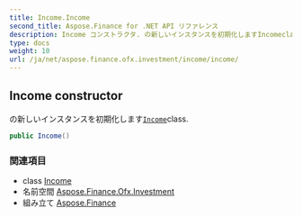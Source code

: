 ```yaml
---
title: Income.Income
second_title: Aspose.Finance for .NET API リファレンス
description: Income コンストラクタ. の新しいインスタンスを初期化しますIncomeclass.
type: docs
weight: 10
url: /ja/net/aspose.finance.ofx.investment/income/income/
---
```

## Income constructor

の新しいインスタンスを初期化します[`Income`](../)class.

```csharp
public Income()
```

### 関連項目

* class [Income](../)
* 名前空間 [Aspose.Finance.Ofx.Investment](../../income/)
* 組み立て [Aspose.Finance](../../../)


